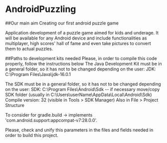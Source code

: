 # AndroidPuzzling

##Our main aim
Creating our first android puzzle game

Application development of a puzzle game aimed for kids and underage. It will be available for
any Android device and include functionalities as multiplayer, high scores' hall of fame and even
take pictures to convert them to actual puzzles.

##Paths to development kits needed
Please, in order to compile this code properly, follow the instructions below
The Java Development Kit must be in a general folder, so it has not to be changed depending on the user:
JDK: C:\Program Files\Java\jdk-16.0.1

The SDK must be in a general folder, so it has not to be changed depending on the user:
SDK: C:\Program Files\Android\Sdk
-- if necessary move/copy SDK folder (usually in C:\Users\userName\AppData\Local\Android\Sdk)
    Compile version: 32 (visible in Tools > SDK Manager)
    Also in File > Project Structure

To consider for gradle.build -> implements 'com.android.support:appcompat-v7:28.0.0'.

Please, check and unify this parameters in the files and fields needed in order to build this project.


